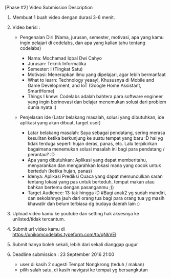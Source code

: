 [Phase #2] Video Submission Description

1. Membuat 1 buah video dengan durasi 3-6 menit.
2. Video berisi :
    - Pengenalan Diri (Nama, jurusan, semester, motivasi, apa yang kamu ingin pelajari di codelabs, dan apa yang kalian tahu tentang codelabs)
        - Nama: Mochamad Iqbal Dwi Cahyo
        - Jurusan: Teknik Informatika
        - Semester: I (Tingkat Satu)
        - Motivasi: Menerapkan ilmu yang dipelajari, agar lebih bermanfaat
        - What to learn: Technology yeaay!, Khususnya di Mobile and Game Development, and IoT (Google Home Assistant, SmartHome)
        - Things I knew: Codelabs adalah bahtera para software engineer yang ingin berinovasi dan
            belajar menemukan solusi dari problem dunia nyata :)
    
    - Penjelasan Ide (Latar belakang masalah, solusi yang dibutuhkan, ide aplikasi yang akan dibuat, target user)
        - Latar belakang masalah: Saya sebagai pendatang, sering merasa kesulitan ketika berkunjung ke suatu tempat yang baru :D
            hal yg tidak terduga seperti hujan deras, panas, etc. Lalu terpikirkan bagaimana menemukan solusi masalah ini bagi
            para pendatang / perantau? :D
        - Apa yang dibutuhkan: Aplikasi yang dapat memberitahu, menyarankan dan mengarahkan lokasi mana 
            yang cocok untuk berteduh (ketika hujan, panas)
        - Idenya: Aplikasi Prediksi Cuaca yang dapat memunculkan saran tentang lokasi yang pas untuk berteduh, tempat makan
            atau bahkan bertemu dengan pasanganmu ;))
        - Target Audience: 13-tak hingga :D #Bagi anak2 yg sudah mandiri, dan sekolahnya jauh dari orang tua
            bagi para orang tua yg masih khawatir dan belum terbiasa dg budaya daerah lain :)
            
3. Upload video kamu ke youtube dan setting hak aksesnya ke unlisted/tidak tercantum.
4. Submit url video kamu di https://unikomcodelabs.typeform.com/to/qNkVEI
5. Submit hanya boleh sekali, lebih dari sekali dianggap gugur
5. Deadline submission : 23 September 2016 21:00


    * user di kasih 2 sugesti Tempat Nongkrong (teduh / makan)
    * pilih salah satu, di kasih navigasi ke tempat yg bersangkutan